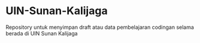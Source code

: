 # UIN-Sunan-Kalijaga
Repository untuk menyimpan draft atau data pembelajaran codingan selama berada di UIN Sunan Kalijaga
